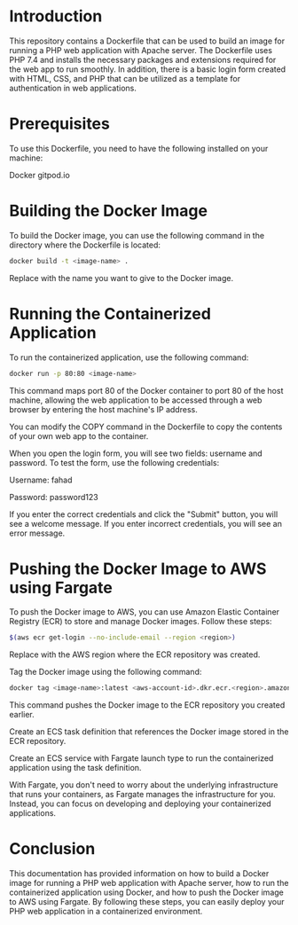 # Introduction

This repository contains a Dockerfile that can be used to build an image for running a PHP web application with Apache server. The Dockerfile uses PHP 7.4 and installs the necessary packages and extensions required for the web app to run smoothly. In addition, there is a basic login form created with HTML, CSS, and PHP that can be utilized as a template for authentication in web applications.

# Prerequisites

To use this Dockerfile, you need to have the following installed on your machine:

Docker
gitpod.io

# Building the Docker Image

To build the Docker image, you can use the following command in the directory where the Dockerfile is located:

```bash
docker build -t <image-name> .
````
Replace <image-name> with the name you want to give to the Docker image.


# Running the Containerized Application

To run the containerized application, use the following command:

```bash
docker run -p 80:80 <image-name>
```
This command maps port 80 of the Docker container to port 80 of the host machine, allowing the web application to be accessed through a web browser by entering the host machine's IP address.

You can modify the COPY command in the Dockerfile to copy the contents of your own web app to the container.


When you open the login form, you will see two fields: username and password. To test the form, use the following credentials:

Username: fahad

Password: password123

If you enter the correct credentials and click the "Submit" button, you will see a welcome message. If you enter incorrect credentials, you will see an error message.

# Pushing the Docker Image to AWS using Fargate

To push the Docker image to AWS, you can use Amazon Elastic Container Registry (ECR) to store and manage Docker images. Follow these steps:

```bash
$(aws ecr get-login --no-include-email --region <region>)
```
Replace <region> with the AWS region where the ECR repository was created.

Tag the Docker image using the following command:

```bash
docker tag <image-name>:latest <aws-account-id>.dkr.ecr.<region>.amazonaws.com/<repository-name>:latest
```
This command pushes the Docker image to the ECR repository you created earlier.

Create an ECS task definition that references the Docker image stored in the ECR repository.

Create an ECS service with Fargate launch type to run the containerized application using the task definition.

With Fargate, you don't need to worry about the underlying infrastructure that runs your containers, as Fargate manages the infrastructure for you. Instead, you can focus on developing and deploying your containerized applications.

# Conclusion

This documentation has provided information on how to build a Docker image for running a PHP web application with Apache server, how to run the containerized application using Docker, and how to push the Docker image to AWS using Fargate. By following these steps, you can easily deploy your PHP web application in a containerized environment.
